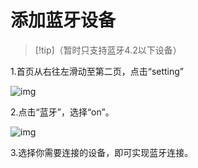 # 添加蓝牙设备

> [!tip]（暂时只支持蓝牙4.2以下设备）

1.首页从右往左滑动至第二页，点击“setting”

![img](http://images.qicheke.com/FirtRDDpJumwMiCAaBOKhvIhb3wA ':size=30%')

2.点击“蓝牙”，选择“on”。

![img](http://images.qicheke.com/Fst7FPdpXrreuRlFIXMzE3ecbUh6 ':size=30%')

3.选择你需要连接的设备，即可实现蓝牙连接。